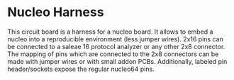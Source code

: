 # Nucleo Harness

This circuit board is a harness for a nucleo board. It allows to embed a nucleo into a reproducible environment (less jumper wires).
2x16 pins can be connected to a saleae 16 protocol analyzer or any other 2x8 connector.
The mapping of pins which are connected to the 2x8 connectors can be made with jumper wires or with small addon PCBs.
Additionally, labeled pin header/sockets expose the regular nucleo64 pins.

